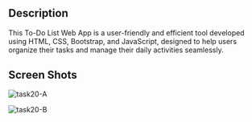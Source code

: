 <h1 align="center"></h1>

## Description
This To-Do List Web App is a user-friendly and efficient tool developed using HTML, CSS, Bootstrap, and JavaScript, designed to help users organize their tasks and manage their daily activities seamlessly.

## Screen Shots
![task20-A](https://github.com/FatmaMahrous2000/to-do-list/assets/74304814/85f29779-3ae7-4d6e-9e27-94f32303849f)

![task20-B](https://github.com/FatmaMahrous2000/to-do-list/assets/74304814/8a4c8766-7d75-4982-bca8-116f0114edc6)
